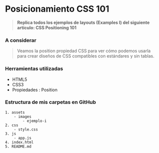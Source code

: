# Posicionamiento CSS 101 #

> __Replica todos los ejemplos de layouts (Examples I) del siguiente artículo: CSS Positioning 101__


### A considerar ###

> Veamos la position propiedad CSS para ver cómo podemos usarla para crear diseños de CSS compatibles con estándares y sin tablas.


### Herramientas utilizadas ###

- HTML5
- CSS3
- Propiedades : Position

### Estructura de mis carpetas en GitHub ###
```Ejemplo I
1. assets
    - images
        - ejemplo-i
2. css
    - style.css
3. js
    - app.js
4. index.html
5. README.md
```